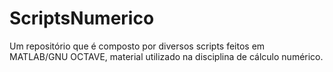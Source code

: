 # ScriptsNumerico
Um repositório que é composto por diversos scripts feitos em MATLAB/GNU OCTAVE, material utilizado na disciplina de cálculo numérico.
